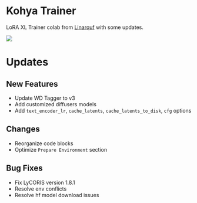 # Kohya Trainer 
LoRA XL Trainer colab from [Linarquf](https://github.com/Linaqruf/kohya-trainer) with some updates. 

[![](https://img.shields.io/static/v1?message=Open%20in%20Colab&logo=googlecolab&labelColor=5c5c5c&color=0f80c1&label=%20&style=for-the-badge)](https://colab.research.google.com/github/Spr-Aachen/kohya-trainer/blob/main/kohya_LoRA_trainer_XL.ipynb)


# Updates

## New Features
- Update WD Tagger to v3
- Add customized diffusers models
- Add `text_encoder_lr`, `cache_latents`, `cache_latents_to_disk`, `cfg` options

## Changes
- Reorganize code blocks
- Optimize `Prepare Environment` section

## Bug Fixes
- Fix LyCORIS version 1.8.1
- Resolve env conflicts
- Resolve hf model download issues